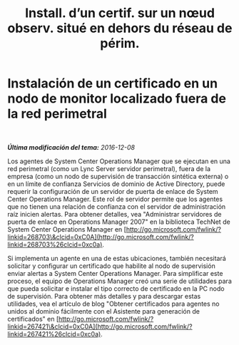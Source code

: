 ﻿---
title: "Install. d’un certif. sur un nœud observ. situé en dehors du réseau de périm."
TOCTitle: "Install. d’un certif. sur un nœud observ. situé en dehors du réseau de périm."
ms:assetid: 825c9c02-1951-4d7a-a25e-a313a85333f8
ms:mtpsurl: https://technet.microsoft.com/es-es/library/JJ688113(v=OCS.15)
ms:contentKeyID: 49889353
ms.date: 01/07/2017
mtps_version: v=OCS.15
ms.translationtype: HT
---

# Instalación de un certificado en un nodo de monitor localizado fuera de la red perimetral

 

_**Última modificación del tema:** 2016-12-08_

Los agentes de System Center Operations Manager que se ejecutan en una red perimetral (como un Lync Server servidor perimetral), fuera de la empresa (como un nodo de supervisión de transacción sintética externa) o en un límite de confianza Servicios de dominio de Active Directory, puede requerir la configuración de un servidor de puerta de enlace de System Center Operations Manager. Este rol de servidor permite que los agentes que no tienen una relación de confianza con el servidor de administración raíz inicien alertas. Para obtener detalles, vea "Administrar servidores de puerta de enlace en Operations Manager 2007" en la biblioteca TechNet de System Center Operations Manager en [http://go.microsoft.com/fwlink/?linkid=268703\&clcid=0xC0A](http://go.microsoft.com/fwlink/?linkid=268703%26clcid=0xc0a).

Si implementa un agente en una de estas ubicaciones, también necesitará solicitar y configurar un certificado que habilite al nodo de supervisión enviar alertas a System Center Operations Manager. Para simplificar este proceso, el equipo de Operations Manager creó una serie de utilidades para que pueda solicitar e instalar el tipo correcto de certificado en la PC nodo de supervisión. Para obtener más detalles y para descargar estas utilidades, vea el artículo de blog "Obtener certificados para agentes no unidos al dominio fácilmente con el Asistente para generación de certificados" en [http://go.microsoft.com/fwlink/?linkid=267421\&clcid=0xC0A](http://go.microsoft.com/fwlink/?linkid=267421%26clcid=0xc0a).

